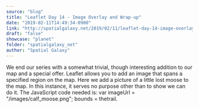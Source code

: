 ```yaml
---
source: "blog"
title: "Leaflet Day 14 - Image Overlay and Wrap-up"
date: "2019-02-11T14:49:34-0900"
link: "http://spatialgalaxy.net/2019/02/11/leaflet-day-14-image-overlay-and-wrap-up/"
draft: "false"
showcase: "planet"
folder: "spatialgalaxy_net"
author: "Spatial Galaxy"
---
```


We end our series with a somewhat trivial, though interesting addition to our map and a special offer.
Leaflet allows you to add an image that spans a specified region on the map.
Here we add a picture of a little lost moose to the map. In this instance, it serves no purpose other than to show we can do it.
The JavaScript code needed is:
var imageUrl = "/images/calf_moose.png"; bounds = thetrail.
